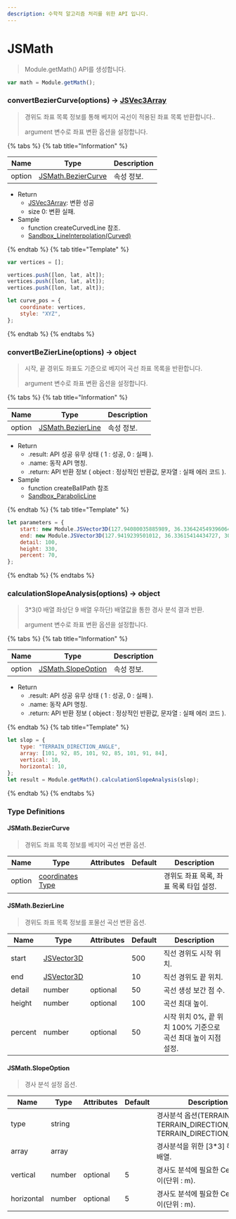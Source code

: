 ```yaml
---
description: 수학적 알고리즘 처리를 위한 API 입니다.
---
```


# JSMath

> Module.getMath() API를 생성합니다.

```javascript
var math = Module.getMath();
```

### convertBezierCurve(options) → [JSVec3Array](../core/JSVec3Array.md)

> 경위도 좌표 목록 정보를 통해 베지어 곡선이 적용된 좌표 목록 반환합니다..
>
> argument 변수로 좌표 변환 옵션을 설정합니다.

{% tabs %}
{% tab title="Information" %}

| Name   | Type                                               | Description |
| ------ | -------------------------------------------------- | ----------- |
| option | [JSMath.BezierCurve](jsmath.md#jsmath.beziercurve) | 속성 정보.  |

-   Return
    -   [JSVec3Array](../core/JSVec3Array.md): 변환 성공
    -   size 0: 변환 실패.
-   Sample
    -   function createCurvedLine 참조.
    -   [Sandbox_LineInterpolation(Curved)](https://sandbox.egiscloud.com/code/main.do?id=object_line_interpolate_curved)

{% endtab %}
{% tab title="Template" %}

```javascript
var vertices = [];

vertices.push([lon, lat, alt]);
vertices.push([lon, lat, alt]);
vertices.push([lon, lat, alt]);

let curve_pos = {
    coordinate: vertices,
    style: "XYZ",
};
```

{% endtab %}
{% endtabs %}

### convertBeZierLine(options) → object

> 시작, 끝 경위도 좌표도 기준으로 베지어 곡선 좌표 목록을 반환합니다.
>
> argument 변수로 좌표 변환 옵션을 설정합니다.

{% tabs %}
{% tab title="Information" %}

| Name   | Type                                             | Description |
| ------ | ------------------------------------------------ | ----------- |
| option | [JSMath.BezierLine](jsmath.md#jsmath.bezierline) | 속성 정보.  |

-   Return
    -   .result: API 성공 유무 상태 ( 1 : 성공, 0 : 실패 ).
    -   .name: 동작 API 명칭.
    -   .return: API 반환 정보 ( object : 정상적인 반환값, 문자열 : 실패 에러 코드 ).
-   Sample
    -   function createBallPath 참조
    -   [Sandbox_ParabolicLine](https://sandbox.egiscloud.com/code/main.do?id=object_line_arc)

{% endtab %}
{% tab title="Template" %}

```javascript
let parameters = {
    start: new Module.JSVector3D(127.94080035885989, 36.336424549396064, 306.52637346833944),
    end: new Module.JSVector3D(127.9419239501012, 36.33615414434727, 300.5711971661076),
    detail: 100,
    height: 330,
    percent: 70,
};
```

{% endtab %}
{% endtabs %}

### calculationSlopeAnalysis(options) → object

> 3\*3(0 배열 좌상단 9 배열 우하단) 배열값을 통한 경사 분석 결과 반환.
>
> argument 변수로 좌표 변환 옵션을 설정합니다.

{% tabs %}
{% tab title="Information" %}

| Name   | Type                                               | Description |
| ------ | -------------------------------------------------- | ----------- |
| option | [JSMath.SlopeOption](jsmath.md#jsmath.slopeoption) | 속성 정보.  |

-   Return
    -   .result: API 성공 유무 상태 ( 1 : 성공, 0 : 실패 ).
    -   .name: 동작 API 명칭.
    -   .return: API 반환 정보 ( object : 정상적인 반환값, 문자열 : 실패 에러 코드 ).

{% endtab %}
{% tab title="Template" %}

```javascript
let slop = {
    type: "TERRAIN_DIRECTION_ANGLE",
    array: [101, 92, 85, 101, 92, 85, 101, 91, 84],
    vertical: 10,
    horizontal: 10,
};
let result = Module.getMath().calculationSlopeAnalysis(slop);
```

{% endtab %}
{% endtabs %}

### Type Definitions

#### JSMath.BezierCurve

> 경위도 좌표 목록 정보를 베지어 곡선 변환 옵션.

| Name   | Type                                                 | Attributes | Default | Description                            |
| ------ | ---------------------------------------------------- | ---------- | ------- | -------------------------------------- |
| option | [coordinates Type](tag-list.md#coordinate-type-list) |            |         | 경위도 좌표 목록, 좌표 목록 타입 설정. |

#### JSMath.BezierLine

> 경위도 좌표 목록 정보를 포물선 곡선 변환 옵션.

| Name    | Type                                | Attributes | Default | Description                                                   |
| ------- | ----------------------------------- | ---------- | ------- | ------------------------------------------------------------- |
| start   | [JSVector3D](../core/jsvector3d.md) |            | 500     | 직선 경위도 시작 위치.                                        |
| end     | [JSVector3D](../core/jsvector3d.md) |            | 10      | 직선 경위도 끝 위치.                                          |
| detail  | number                              | optional   | 50      | 곡선 생성 보간 점 수.                                         |
| height  | number                              | optional   | 100     | 곡선 최대 높이.                                               |
| percent | number                              | optional   | 50      | 시작 위치 0%, 끝 위치 100% 기준으로 곡선 최대 높이 지점 설정. |

#### JSMath.SlopeOption

> 경사 분석 설정 옵션.

| Name       | Type   | Attributes | Default | Description                                                               |
| ---------- | ------ | ---------- | ------- | ------------------------------------------------------------------------- |
| type       | string |            |         | 경사분석 옵션(TERRAIN_ANGLE, TERRAIN_DIRECTION, TERRAIN_DIRECTION_ANGLE). |
| array      | array  |            |         | 경사분석을 위한 [3*3] 해발고도 배열.                                      |
| vertical   | number | optional   | 5       | 경사도 분석에 필요한 Cell 세로 길이(단위 : m).                            |
| horizontal | number | optional   | 5       | 경사도 분석에 필요한 Cell 세로 길이(단위 : m).                            |
